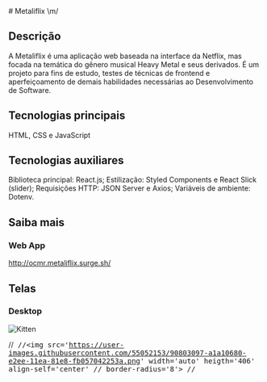 <head>
   <style>
      #thumbnail{
      width:auto;
      height:406px;
      }
   </style>
</head>
<body>
# Metaliflix \m/

## Descrição
A Metaliflix é uma aplicação web baseada na interface da Netflix, mas focada na temática do gênero musical Heavy Metal e seus derivados. É um projeto para fins de estudo, testes de técnicas de frontend e aperfeiçoamento de demais habilidades necessárias ao Desenvolvimento de Software.

## Tecnologias principais
HTML, CSS e JavaScript     

## Tecnologias auxiliares
Biblioteca principal: React.js; 
Estilização: Styled Components e React Slick (slider); 
Requisições HTTP: JSON Server e Axios; 
Variáveis de ambiente: Dotenv.

## Saiba mais

### Web App
http://ocmr.metaliflix.surge.sh/

## Telas

### Desktop
![Kitten](https://user-images.githubusercontent.com/55052153/90803097-a1a10680-e2ee-11ea-81e8-fb057042253a.png#thumbnail)

 
//<kbd>
//<img src='https://user-images.githubusercontent.com/55052153/90803097-a1a10680-e2ee-11ea-81e8-fb057042253a.png' width='auto' heigth='406' align-self='center'   //  border-radius='8'>
//</kbd>
</body>

